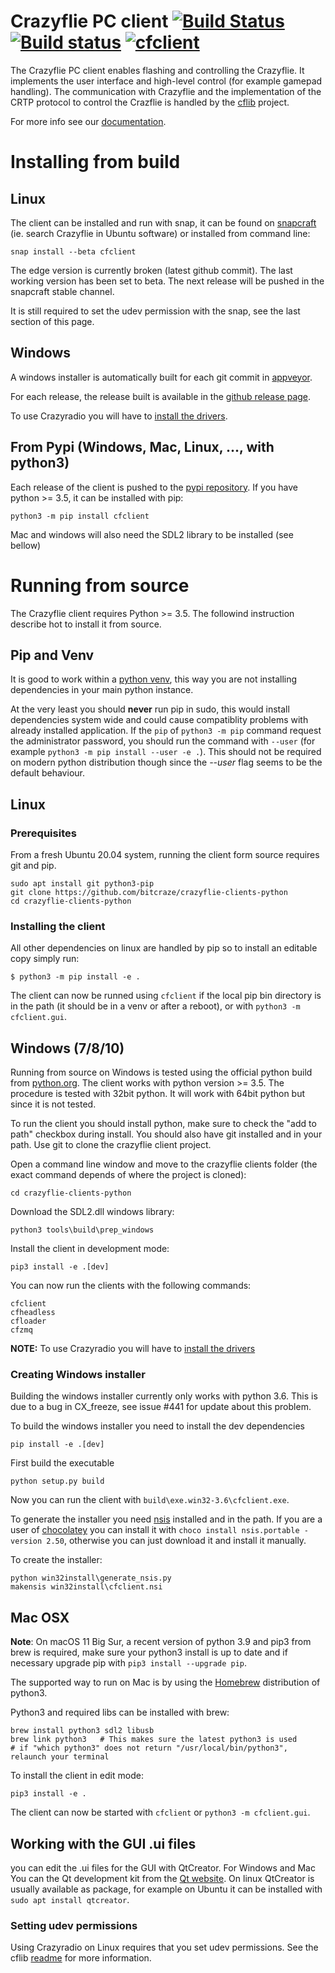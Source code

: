 # Crazyflie PC client [![Build Status](https://api.travis-ci.org/bitcraze/crazyflie-clients-python.svg)](https://travis-ci.org/bitcraze/crazyflie-clients-python) [![Build status](https://ci.appveyor.com/api/projects/status/u2kejdbc9wrexo31?svg=true)](https://ci.appveyor.com/project/bitcraze/crazyflie-clients-python) [![cfclient](https://snapcraft.io//cfclient/badge.svg)](https://snapcraft.io/cfclient)


The Crazyflie PC client enables flashing and controlling the Crazyflie.
It implements the user interface and high-level control (for example gamepad handling).
The communication with Crazyflie and the implementation of the CRTP protocol to control the Crazflie is handled by the [cflib](https://github.com/bitcraze/crazyflie-lib-python) project.

For more info see our [documentation](https://www.bitcraze.io/documentation/repository/crazyflie-clients-python/master/).

# Installing from build

## Linux

The client can be installed and run with snap, it can be found on [snapcraft](https://snapcraft.io/cfclient) (ie. search Crazyflie in Ubuntu software) or installed from command line:
```
snap install --beta cfclient
```

The edge version is currently broken (latest github commit). The last working version has been set to beta. The next release will be pushed in the snapcraft stable channel.

It is still required to set the udev permission with the snap, see the last section of this page.

## Windows

A windows installer is automatically built for each git commit in [appveyor](https://ci.appveyor.com/project/bitcraze/crazyflie-clients-python/build/artifacts).

For each release, the release built is available in the [github release page](https://github.com/bitcraze/crazyflie-clients-python/releases).

To use Crazyradio you will have to [install the drivers](https://github.com/bitcraze/crazyradio-firmware/blob/master/docs/building/usbwindows.md).

## From Pypi (Windows, Mac, Linux, ..., with python3)

Each release of the client is pushed to the [pypi repository](https://pypi.org/project/cfclient/). If you have python >= 3.5, it can be installed with pip:

```
python3 -m pip install cfclient
```

Mac and windows will also need the SDL2 library to be installed (see bellow)

# Running from source

The Crazyflie client requires Python >= 3.5. The followind instruction describe hot to install it from source.

## Pip and Venv

It is good to work within a [python venv](https://docs.python.org/3/library/venv.html), this way you are not installing dependencies in your main python instance.

At the very least you should **never** run pip in sudo, this would install dependencies system wide and could cause compatiblity problems with already installed application. If the ```pip``` of ```python3 -m pip``` command request the administrator password, you should run the command with ```--user``` (for example ```python3 -m pip install --user -e .```). This should not be required on modern python distribution though since the *--user*  flag seems to be the default behaviour.

## Linux

### Prerequisites

From a fresh Ubuntu 20.04 system, running the client form source requires git and pip.

```
sudo apt install git python3-pip
git clone https://github.com/bitcraze/crazyflie-clients-python
cd crazyflie-clients-python
```

### Installing the client

All other dependencies on linux are handled by pip so to install an editable copy simply run:

```
$ python3 -m pip install -e .
```

The client can now be runned using ```cfclient``` if the local pip bin directory is in the path (it should be in a venv or after a reboot), or with ```python3 -m cfclient.gui```.

## Windows (7/8/10)

Running from source on Windows is tested using the official python build from [python.org](https://python.org). The client works with python version >= 3.5. The procedure is tested with 32bit python. It will work with 64bit python but since it is not tested.

To run the client you should install python, make sure to check the "add to path" checkbox during install. You should also have git installed and in your path. Use git to clone the crazyflie client project.

Open a command line window and move to the crazyflie clients folder (the exact command depends of where the project is cloned):
```
cd crazyflie-clients-python
```

Download the SDL2.dll windows library:
```
python3 tools\build\prep_windows
```

Install the client in development mode:
```
pip3 install -e .[dev]
```

You can now run the clients with the following commands:
```
cfclient
cfheadless
cfloader
cfzmq
```

**NOTE:** To use Crazyradio you will have to [install the drivers](https://github.com/bitcraze/crazyradio-firmware/blob/master/docs/building/usbwindows.md)

### Creating Windows installer

Building the windows installer currently only works with python 3.6. This is due to a bug in CX_freeze, see issue #441 for update about this problem.

To build the windows installer you need to install the dev dependencies
```
pip install -e .[dev]
```

First build the executable
```
python setup.py build
```

Now you can run the client with ```build\exe.win32-3.6\cfclient.exe```.

To generate the installer you need [nsis](http://nsis.sourceforge.net/) installed and in the path. If you
are a user of [chocolatey](https://chocolatey.org/) you can install it with ```choco install nsis.portable -version 2.50```,
otherwise you can just download it and install it manually.

To create the installer:
```
python win32install\generate_nsis.py
makensis win32install\cfclient.nsi
```

## Mac OSX

**Note**: On macOS 11 Big Sur, a recent version of python 3.9 and pip3 from brew is required, make sure your python3 install is up to date and if necessary upgrade pip with ```pip3 install --upgrade pip```.

The supported way to run on Mac is by using the [Homebrew](http://brew.sh/) distribution of python3.

Python3 and required libs can be installed with brew:
```
brew install python3 sdl2 libusb
brew link python3   # This makes sure the latest python3 is used
# if "which python3" does not return "/usr/local/bin/python3", relaunch your terminal
```

To install the client in edit mode:
```
pip3 install -e .
```

The client can now be started with ```cfclient``` or ```python3 -m cfclient.gui```.

## Working with the GUI .ui files

you can edit the .ui files for the GUI with QtCreator. For Windows and Mac You can the Qt development kit from the [Qt website](https://www.qt.io/download-open-source/). On linux QtCreator is usually available as package, for example on Ubuntu it can be installed with ```sudo apt install qtcreator```.


### Setting udev permissions

Using Crazyradio on Linux requires that you set udev permissions. See the cflib
[readme](https://github.com/bitcraze/crazyflie-lib-python#setting-udev-permissions)
for more information.
